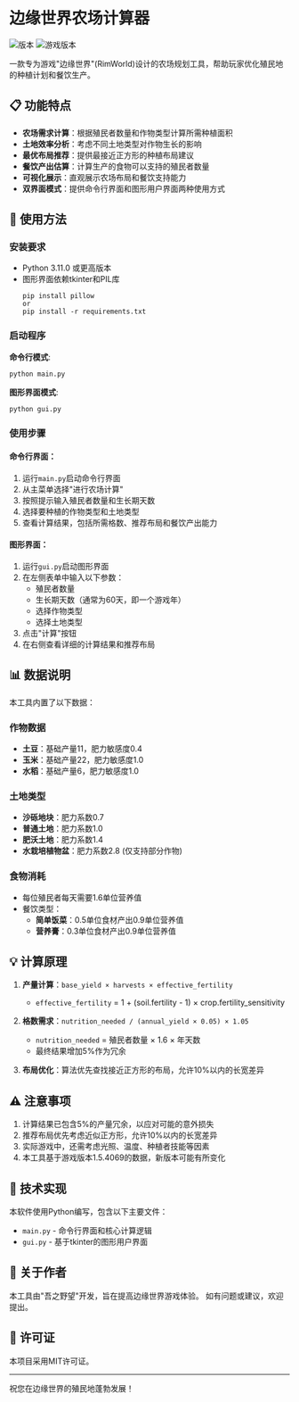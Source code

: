 # 边缘世界农场计算器

![版本](https://img.shields.io/badge/版本-1.0-blue)
![游戏版本](https://img.shields.io/badge/游戏版本-1.5.4069-orange)

一款专为游戏"边缘世界"(RimWorld)设计的农场规划工具，帮助玩家优化殖民地的种植计划和餐饮生产。

## 📋 功能特点

- **农场需求计算**：根据殖民者数量和作物类型计算所需种植面积
- **土地效率分析**：考虑不同土地类型对作物生长的影响
- **最优布局推荐**：提供最接近正方形的种植布局建议
- **餐饮产出估算**：计算生产的食物可以支持的殖民者数量
- **可视化展示**：直观展示农场布局和餐饮支持能力
- **双界面模式**：提供命令行界面和图形用户界面两种使用方式

## 🚀 使用方法

### 安装要求

- Python 3.11.0 或更高版本
- 图形界面依赖tkinter和PIL库
  ```
  pip install pillow
  or
  pip install -r requirements.txt
  ```

### 启动程序

**命令行模式**:
```bash
python main.py
```

**图形界面模式**:
```bash
python gui.py
```

### 使用步骤

#### 命令行界面：
1. 运行`main.py`启动命令行界面
2. 从主菜单选择"进行农场计算"
3. 按照提示输入殖民者数量和生长期天数
4. 选择要种植的作物类型和土地类型
5. 查看计算结果，包括所需格数、推荐布局和餐饮产出能力

#### 图形界面：
1. 运行`gui.py`启动图形界面
2. 在左侧表单中输入以下参数：
   - 殖民者数量
   - 生长期天数（通常为60天，即一个游戏年）
   - 选择作物类型
   - 选择土地类型
3. 点击"计算"按钮
4. 在右侧查看详细的计算结果和推荐布局

## 📊 数据说明

本工具内置了以下数据：

### 作物数据
- **土豆**：基础产量11，肥力敏感度0.4
- **玉米**：基础产量22，肥力敏感度1.0
- **水稻**：基础产量6，肥力敏感度1.0

### 土地类型
- **沙砾地块**：肥力系数0.7
- **普通土地**：肥力系数1.0
- **肥沃土地**：肥力系数1.4
- **水栽培植物盆**：肥力系数2.8 (仅支持部分作物)

### 食物消耗
- 每位殖民者每天需要1.6单位营养值
- 餐饮类型：
  - **简单饭菜**：0.5单位食材产出0.9单位营养值
  - **营养膏**：0.3单位食材产出0.9单位营养值

## 💡 计算原理

1. **产量计算**：`base_yield × harvests × effective_fertility`
   - `effective_fertility` = 1 + (soil.fertility - 1) × crop.fertility_sensitivity
   
2. **格数需求**：`nutrition_needed / (annual_yield × 0.05) × 1.05`
   - `nutrition_needed` = 殖民者数量 × 1.6 × 年天数
   - 最终结果增加5%作为冗余

3. **布局优化**：算法优先查找接近正方形的布局，允许10%以内的长宽差异

## ⚠️ 注意事项

1. 计算结果已包含5%的产量冗余，以应对可能的意外损失
2. 推荐布局优先考虑近似正方形，允许10%以内的长宽差异
3. 实际游戏中，还需考虑光照、温度、种植者技能等因素
4. 本工具基于游戏版本1.5.4069的数据，新版本可能有所变化

## 🧰 技术实现

本软件使用Python编写，包含以下主要文件：

- `main.py` - 命令行界面和核心计算逻辑
- `gui.py` - 基于tkinter的图形用户界面

## 👤 关于作者

本工具由"吾之野望"开发，旨在提高边缘世界游戏体验。
如有问题或建议，欢迎提出。

## 📝 许可证

本项目采用MIT许可证。

---

祝您在边缘世界的殖民地蓬勃发展！
